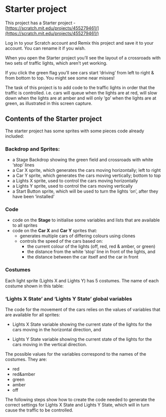 # Starter project

This project has a Starter project - [https://scratch.mit.edu/projects/455279461/](https://scratch.mit.edu/projects/455279461/)

Log in to your Scratch account and Remix this project and save it to your account. You can rename it if you wish.

When you open the Starter project you’ll see the layout of a crossroads with two sets of traffic lights, which aren’t yet working.

If you click the green flag you’ll see cars start ‘driving’ from left to right & from bottom to top. You might see some near misses!



The task of this project is to add code to the traffic lights in order that the traffic is controlled. i.e. cars will queue when the lights are at red, will slow down when the lights are at amber and will only ‘go’ when the lights are at green, as illustrated in this screen capture.



## Contents of the Starter project

The starter project has some sprites with some pieces code already included:

### Backdrop and Sprites:

* a Stage Backdrop showing the green field and crossroads with white ‘stop’ lines
* a Car X sprite, which generates the cars moving horizontally; left to right
* a Car Y sprite, which generates the cars moving vertically; bottom to top
* a Lights X sprite, used to control the cars moving horizontally
* a Lights Y sprite, used to control the cars moving vertically
* a Start Button sprite, which will be used to turn the lights ‘on’, after they have been ‘installed’

### Code

* code on the **Stage** to initialise some variables and lists that are available to all sprites
* code on the **Car X** and **Car Y** sprites that:
  * generates multiple cars of differing colours using clones
  * controls the speed of the cars based on:
    * the current colour of the lights (off, red, red & amber, or green)
    * the distance from the white ‘stop’ line in front of the lights, and
    * the distance between the car itself and the car in front

### Costumes

Each light sprite (Lights X and Lights Y) has 5 costumes. The name of each costume shown in this table:

### ‘Lights X State’ and ‘Lights Y State’ global variables

The code for the movement of the cars relies on the values of variables that are available for all sprites:

* Lights X State variable showing the current state of the lights for the cars moving in the horizontal direction, and

* Lights Y State variable showing the current state of the lights for the cars moving in the vertical direction.

The possible values for the variables correspond to the names of the costumes. They are:
* red
* red&amber
* green
* amber
* off

The following steps show how to create the code needed to generate the correct settings for Lights X State and Lights Y State, which will in turn cause the traffic to be controlled.